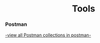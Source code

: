 <h1 align="center">Tools</h1>

<h3>Postman</h3>
<a href="https://www.postman.com/bezziboi">
-view all Postman collections in postman-
</a>
